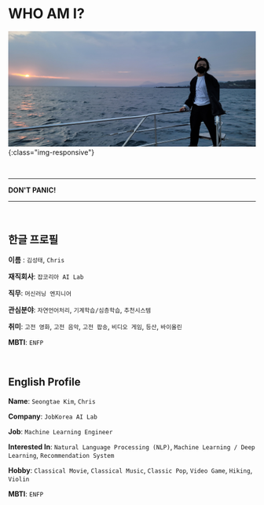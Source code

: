 # WHO AM I?

![profile_photo](Images/profile_photo.jpg){:class="img-responsive"}

<br>

----

**DON'T PANIC!**

----

<br>

## 한글 프로필

**이름** : `김성태`, `Chris`

**재직회사**: `잡코리아 AI Lab`

**직무**: `머신러닝 엔지니어`

**관심분야**: `자연언어처리`, `기계학습/심층학습`, `추천시스템`

**취미**: `고전 영화`, `고전 음악`, `고전 팝송`, `비디오 게임`, `등산`, `바이올린`

**MBTI**: `ENFP`

<br>

## English Profile

**Name**: `Seongtae Kim`, `Chris`

**Company**: `JobKorea AI Lab`

**Job**: `Machine Learning Engineer`

**Interested In**: `Natural Language Processing (NLP)`, `Machine Learning / Deep Learning`, `Recommendation System`

**Hobby**: `Classical Movie`, `Classical Music`, `Classic Pop`, `Video Game`, `Hiking`, `Violin`

**MBTI**: `ENFP`

<br>